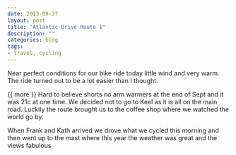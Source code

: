 ```yaml
---
date: 2013-09-27
layout: post
title: "Atlantic Drive Route 1"
description: ""
categories: blog  
tags: 
- travel, cycling
---
```


  
Near perfect conditions for our bike ride today little wind and very warm. The ride turned out to be a lot easier than I thought.


{{ more }} 
Hard to believe shorts no arm warmers at the end of Sept and it was 21c at one time.
We decided not to go to Keel as it is all on the main road. Luckily the route brought us to the coffee shop where we watched the world go by.

When Frank and Kath arrived we drove what we cycled this morning and then went up to the mast where this
year the weather was great and the views fabulous
